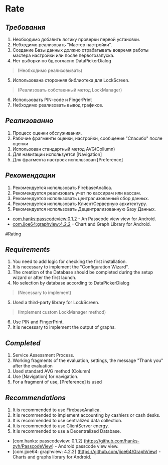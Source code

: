 # Rate 

## _Требования_

1. Необходимо добавить логику проверки первой установки.
2. Небходимо реализовать "Мастер настройки".
3. Создание Базы данных должно отрабатывать вовремя работы мастера настройки или после первогозапуска.
4. Нет выборки по бд согласно DataPickerDialog 
  > (Необходимо реализовывать)
5. Использована сторонняя библиотека для LockScreen.
  > (Реализовать собственный метод LockManager)
6. Использовать PIN-code и FingerPrint
7. Небходимо реализовать вывод графиков.

## _Реализованно_

1. Процесс оценки обслуживания.
2. Рабочие фрагменты оценки, настройки, сообщение "Спасибо" после оценки
3. Иcпользован стандартный метод AVG(Collumn)
4. Для навигации используется [Navigation]
5. Для фрагмента настроек использован [Preference]

## _Рекомендации_
1. Рекомендуется использовать FirebaseAnalica.
2. Рекомендуется реализовать учет по кассирам или кассам.
3. Рекомендуется использовать централизованный сбор данных.
4. Рекомендуется использовать КлиентСерверную архитектуру.
5. Рекомендуется использовать Децентрализованную Базу Данных.

- [com.hanks:passcodeview:0.1.2](https://github.com/hanks-zyh/PasscodeView) - An Passcode view view for Android.
- [com.jjoe64:graphview:4.2.2](https://github.com/jjoe64/GraphView) - Chart and Graph Library for Android.

#Rating

## _Requirements_

1. You need to add logic for checking the first installation.
2. It is necessary to implement the "Configuration Wizard".
3. The creation of the Database should be completed during the setup wizard or after the first launch.
4. No selection by database according to DataPickerDialog
  > (Necessary to implement)
5. Used a third-party library for LockScreen.
  > (Implement custom LockManager method)
6. Use PIN and FingerPrint.
7. It is necessary to implement the output of graphs.

## _Completed_

1. Service Assessment Process.
2. Working fragments of the evaluation, settings, the message "Thank you" after the evaluation
3. Used standard AVG method (Column)
4. Use [Navigation] for navigation.
5. For a fragment of use, [Preference] is used

## _Recommendations_
1. It is recommended to use FirebaseAnalica.
2. It is recommended to implement accounting by cashiers or cash desks.
3. It is recommended to use centralized data collection.
4. It is recommended to use ClientServer energy.
5. It is recommended to use a Decentralized Database.

- [com.hanks: passcodeview: 0.1.2] (https://github.com/hanks-zyh/PasscodeView) - Android passcode view view.
- [com.jjoe64: graphview: 4.2.2] (https://github.com/jjoe64/GraphView) - Charts and graphs library for Android.
